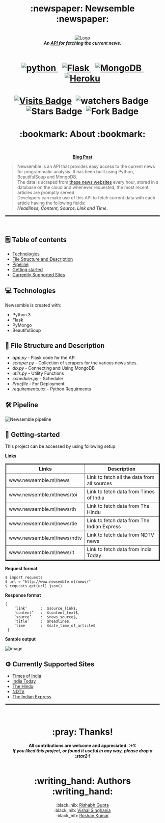 <h1 align="center"> :newspaper: Newsemble :newspaper: </h1>

<p align="center">
  <br>
	<a href="http://www.newsemble.ml/news/"><img src="https://user-images.githubusercontent.com/66423362/125942926-17368ab4-7513-44b8-978f-1b013f7e08a3.png" alt="Logo"></a><br>
	<b><i>An <a href="http://www.newsemble.ml/news/">API</a> for fetching the current news.</b></i>
  <br><br>
</p>

<h1 align="center">
<a href="https://www.python.org"> <img alt = "python" src= "https://img.shields.io/badge/Python-FFD43B?style=for-the-badge&logo=python&logoColor=darkgreen"/> </a>&nbsp; 
<a href="https://palletsprojects.com/p/flask/"> <img alt="Flask" src="https://img.shields.io/badge/flask-%23000.svg?style=for-the-badge&logo=flask&logoColor=white"/> </a> &nbsp; 
<a href="https://www.mongodb.com/"> <img alt="MongoDB" src ="https://img.shields.io/badge/MongoDB-%234ea94b.svg?style=for-the-badge&logo=mongodb&logoColor=white"/>&nbsp; </a>
<a href="https://www.heroku.com/"> <img alt="Heroku" src="https://img.shields.io/badge/heroku-%23430098.svg?style=for-the-badge&logo=heroku&logoColor=white"/> </a>
</h1>


<h1 align = "center">
	

[![Visits Badge](https://badges.pufler.dev/visits/rg089/newsemble)](https://badges.pufler.dev)&nbsp; 
![watchers Badge](https://img.shields.io/github/watchers/roshankumarg529/Data.svg)&nbsp;
![Stars Badge](https://img.shields.io/github/stars/rg089/newsemble.svg)&nbsp;
![Fork Badge](https://img.shields.io/github/forks/rg089/newsemble.svg)
	
</h1>



<h1 align="center"> :bookmark: About :bookmark: </h1><br>

<p align="center">
	<a href="https://medium.com/@rg089/newsemble-3311d2dc9817"><b>Blog Post</b></a>
</p>

> Newsemble is an API that provides easy access to the current news for programmatic analysis. It has been built using Python, BeautifulSoup and MongoDB.<br> 
  The data is scraped from [these news websites](#gear-currently-supported-sites) every hour, stored in a database on the cloud and whenever requested, the most recent articles are promptly served.<br>
  Developers can make use of this API to fetch current data with each article having the following fields: <br>***Headlines, Content, Source, Link and Time***.  

<hr style="border:2px solid gray"> </hr><br>

## :spiral_notepad: Table of contents
* [Technologies](#computer-technologies)
* [File Structure and Description](#open_file_folder-file-structure-and-description)
* [Pipeline](#hammer_and_wrench-pipeline)
* [Getting started](#rocket-getting-started)
* [Currently Supported Sites](#gear-currently-supported-sites)


## :computer: Technologies
Newsemble is created with:

* Python 3
* Flask
* PyMongo
* BeautifulSoup

## :open_file_folder: File Structure and Description

* *app.py* - Flask code for the API
* *scraper.py*  - Collection of scrapers for the various news sites.
* *db.py* - Connecting and Using MongoDB
* *utils.py* - Utility Functions
* *scheduler.py* - Scheduler 
* *Procfile* - For Deployment
* *requirements.txt* - Python Requirments 

## :hammer_and_wrench: Pipeline
![Newsemble pipeline](https://user-images.githubusercontent.com/52444089/125912546-d572c104-9c64-4237-a1f8-81228f8a0774.png)

## :rocket: Getting-started
This project can be accessed by using following setup

**Links**

<TABLE BORDER="3">
	<TH>Links </TH>
       <TH>Description</TH>
	
   <TR>
      <TD>www.newsemble.ml/news</TD>
      <TD>Link to fetch all the data from all sources</TD>
   </TR>
  <TR>
      <TD>www.newsemble.ml/news/toi</TD>
      <TD>Link to fetch data from Times of India </TD>
  </TR>
<TR>
      <TD>www.newsemble.ml/news/th</TD>
      <TD>Link to fetch data from The Hindu </TD>
  </TR>
 <TR>
      <TD>www.newsemble.ml/news/tie</TD>
      <TD>Link to fetch data from The Indian Express </TD>
  </TR>
 <TR>
      <TD>www.newsemble.ml/news/ndtv</TD>
      <TD>Link to fetch data from NDTV news </TD>
  </TR>
<TR>
      <TD>www.newsemble.ml/news/it</TD>
      <TD>Link to fetch data from India Today </TD>
  </TR>
  
</TABLE>


**Request format**
```
$ import requests
$ url = "http://www.newsemble.ml/news/"
$ requests.get(url).json()
```

**Response format**
```
{   
    ‘link’      :  $source_link$,
    ‘content’   :  $content_text$,    
    ‘source’    :  $news_source$,
    ‘title’     :  $headline$, 
    ‘time       :  $date_time_of_article$  
 }
```
**Sample output**

![image](https://user-images.githubusercontent.com/52444089/125032819-1f5b3580-e0ac-11eb-9662-efa79dc0e099.png)

## :gear: Currently Supported Sites
* [Times of India](https://timesofindia.indiatimes.com/news)
* [India Today](https://www.indiatoday.in/)
* [The Hindu](https://www.thehindu.com/)
* [NDTV](https://www.ndtv.com/)
* [The Indian Express](https://indianexpress.com/)

<hr style="border:2px solid gray"> </hr><br>

<h1 align="center">:pray: Thanks!</h1>

<p align="center">
  <b>All contributions are welcome and appreciated. :+1: </b><br>
	<b><i>If you liked this project, or found it useful in any way, please drop a :star2:!</b></i><br><br>
</p>

<h1 align="center"> :writing_hand: Authors :writing_hand: </h1>

<p align="center">
	  :black_nib: <a href="https://github.com/rg089">Rishabh Gupta</a><br>
	  :black_nib: <a href="https://github.com/vishalvvs">Vishal Singhania</a><br>
	  :black_nib: <a href="https://github.com/roshankumarg529">Roshan Kumar</a><br>
</p>
